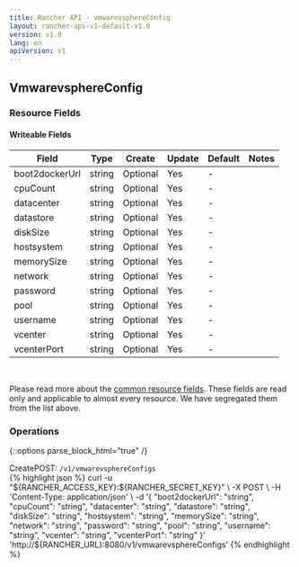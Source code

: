 ```yaml
---
title: Rancher API - vmwarevsphereConfig
layout: rancher-api-v1-default-v1.0
version: v1.0
lang: en
apiVersion: v1
---
```


## VmwarevsphereConfig



### Resource Fields

#### Writeable Fields

Field | Type | Create | Update | Default | Notes
---|---|---|---|---|---
boot2dockerUrl | string | Optional | Yes | - | 
cpuCount | string | Optional | Yes | - | 
datacenter | string | Optional | Yes | - | 
datastore | string | Optional | Yes | - | 
diskSize | string | Optional | Yes | - | 
hostsystem | string | Optional | Yes | - | 
memorySize | string | Optional | Yes | - | 
network | string | Optional | Yes | - | 
password | string | Optional | Yes | - | 
pool | string | Optional | Yes | - | 
username | string | Optional | Yes | - | 
vcenter | string | Optional | Yes | - | 
vcenterPort | string | Optional | Yes | - | 



<br>

Please read more about the [common resource fields]({{site.baseurl}}/rancher/{{page.version}}/{{page.lang}}/api/{{page.apiVersion}}/common/). These fields are read only and applicable to almost every resource. We have segregated them from the list above.

### Operations
{::options parse_block_html="true" /}
<a id="create"></a>
<div class="action"><span class="header">Create<span class="headerright">POST:  <code>/v1/vmwarevsphereConfigs</code></span></span>
<div class="action-contents"> {% highlight json %}
curl -u "${RANCHER_ACCESS_KEY}:${RANCHER_SECRET_KEY}" \
-X POST \
-H 'Content-Type: application/json' \
-d '{
	"boot2dockerUrl": "string",
	"cpuCount": "string",
	"datacenter": "string",
	"datastore": "string",
	"diskSize": "string",
	"hostsystem": "string",
	"memorySize": "string",
	"network": "string",
	"password": "string",
	"pool": "string",
	"username": "string",
	"vcenter": "string",
	"vcenterPort": "string"
}' 'http://${RANCHER_URL}:8080/v1/vmwarevsphereConfigs'
{% endhighlight %}
</div></div>



